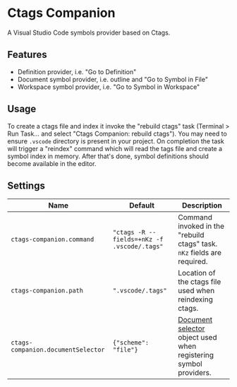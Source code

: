 # Ctags Companion

A Visual Studio Code symbols provider based on Ctags.

## Features

- Definition provider, i.e. "Go to Definition"
- Document symbol provider, i.e. outline and "Go to Symbol in File"
- Workspace symbol provider, i.e. "Go to Symbol in Workspace"

## Usage

To create a ctags file and index it invoke the "rebuild ctags" task (Terminal > Run Task... and select "Ctags Companion: rebuild ctags"). You may need to ensure `.vscode` directory is present in your project. On completion the task will trigger a "reindex" command which will read the tags file and create a symbol index in memory. After that's done, symbol definitions should become available in the editor.

## Settings

| Name                               | Default                                     | Description                                                                                                                                  |
|------------------------------------|---------------------------------------------|----------------------------------------------------------------------------------------------------------------------------------------------|
| `ctags-companion.command`          | `"ctags -R --fields=+nKz -f .vscode/.tags"` | Command invoked in the "rebuild ctags" task. `nKz` fields are required.                                                                      |
| `ctags-companion.path`             | `".vscode/.tags"`                           | Location of the ctags file used when reindexing ctags.                                                                                       |
| `ctags-companion.documentSelector` | `{"scheme": "file"}`                        | [Document selector](https://code.visualstudio.com/api/references/vscode-api#DocumentSelector) object used when registering symbol providers. |
